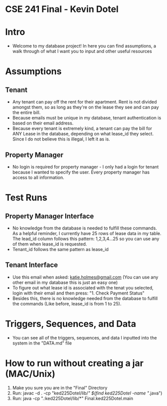 # CSE 241 Final - Kevin Dotel 

# Intro
- Welcome to my database project! In here you can find assumptions, a walk through of what I want you to input and other useful resources 

# Assumptions
## Tenant 
- Any tenant can pay off the rent for their apartment. Rent is not divided amongst them, so as long as they're on the lease they see and can pay the entire bill.
- Because emails must be unique in my database, tenant  authentication is based on their email address.
- Because every tenant is extremely kind, a tenant can pay the bill for ANY Lease in the database, depending on what lease_id they select. Since I do not believe this is illegal, I left it as is. 

## Property Manager
- No login is required for property manager - I only had a login for tenant because I wanted to specify the user. Every property manager has access to all information. 

# Test Runs 

## Property Manager Interface
- No knowledge from the database is needed to fulfill these commands. As a helpful reminder, I currently have 25 rows of lease data in my table. The lead_id column follows this pattern: 1,2,3,4...25 so you can use any of them when lease_id is requested. 
- Tenant_id follows the same pattern as lease_id 

## Tenant Interface
- Use this email when asked: katie.holmes@gmail.com (You can use any other email in my database this is just an easy one)
- To figure out what lease id is associated with the tenat you selected, login with their email and then press: "1. Check Payment Status"
- Besides this, there is no knowledge needed from the database to fulfill the commands (Like before, lease_id is from 1 to 25).

# Triggers, Sequences, and Data 
- You can see all of the triggers, sequences, and data I inputted into the system in the "DATA.md" file

# How to run without creating a jar (MAC/Unix)
1. Make you sure you are in the "Final" Directory 
2. Run: javac -d . -cp "ked225Dotel/lib/*" $(find ked225Dotel -name "*.java")
3. Run: java -cp ".:ked225Dotel/lib/*" Final.ked225Dotel.main


